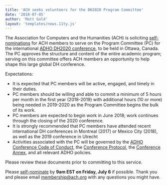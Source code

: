 ```yaml
---
title: 'ACH seeks volunteers for the DH2020 Program Committee'
date: '2018-07-05'
author: 'Matt Gold'
layout: 'templates/news.11ty.js'
---
```

The Association for Computers and the Humanities (ACH) is soliciting [self-nominations](https://docs.google.com/forms/d/e/1FAIpQLSexMFM_72RP67L1zJzm5CTF4eDMz-ZMmkW3tqThk52Uh8VoKw/viewform) for ACH members to serve on the Program Committee (PC) for the international [ADHO DH2020 conference](https://www.adho.org/announcements/2017/announcing-location-dh-2020), to be held in Ottawa, Canada. The PC approves the structure and content of the entire academic program; serving on this committee offers ACH members an opportunity to help shape this large global DH conference.

Expectations:

- It is expected that PC members will be active, engaged, and timely in their duties.
- PC members should be willing and able to commit a minimum of 5 hours per month in the first year (2018-2019) with additional hours (10 or more) being needed in 2019-2020 as the Program Committee begins the bulk of its work.
- PC members are expected to begin work in June 2018; work continues through the closing of the 2020 conference.
- It is strongly recommended that PC members have attended recent international DH conferences in Montreal (2017) or Mexico City (2018), as well as the 2019 conference in Utrecht
- Activities associated with the PC will be governed by the [ADHO Conference Code of Conduct](http://adho.org/administration/conference-coordinating-program-committee/adho-conference-code-conduct), the [Conference Protocol](http://adho.org/administration/conference-coordinating/adho-conference-protocol), the [Conference Annex](http://adho.org/administration/conference-coordinating/annex-adho-conference-protocol), and all relevant ADHO policies.

Please review these documents prior to committing to this service.

Please [self-nominate](https://docs.google.com/forms/d/e/1FAIpQLSexMFM_72RP67L1zJzm5CTF4eDMz-ZMmkW3tqThk52Uh8VoKw/viewform) by **9am EST on Friday, July 6** if possible. Thank you and please email [membership@ach.org](mailto:membership@ach.org) with any questions you might have.
